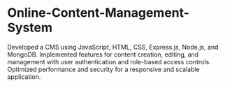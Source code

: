 # Online-Content-Management-System
Developed a CMS using JavaScript, HTML, CSS, Express.js, Node.js, and MongoDB. Implemented features for content creation, editing, and management with user authentication and role-based access controls.  Optimized performance and security for a responsive and scalable application.
